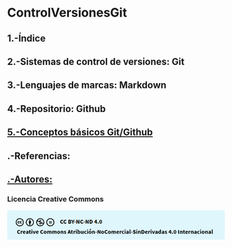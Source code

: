 # ControlVersionesGit
## 1.-Índice
## 2.-Sistemas de control de versiones: Git
## 3.-Lenguajes de marcas: Markdown
## 4.-Repositorio: Github
## [5.-Conceptos básicos Git/Github](github.md)
## .-Referencias:
## [.-Autores:](autores.md)

### Licencia Creative Commons

![Lincecia](img/licencia.png)
